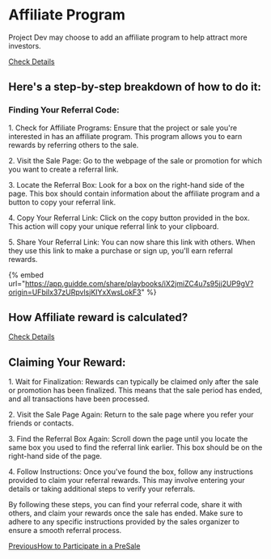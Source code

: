 # Affiliate Program

Project Dev may choose to add an affiliate program to help attract more investors. &#x20;

[Check Details](https://docs.rogerpad.finance/developers-corner/sales-options/affiliate-program)

## Here's a step-by-step breakdown of how to do it: <a href="#heres-a-step-by-step-breakdown-of-how-to-do-it" id="heres-a-step-by-step-breakdown-of-how-to-do-it"></a>

### Finding Your Referral Code: <a href="#finding-your-referral-code" id="finding-your-referral-code"></a>

1\. Check for Affiliate Programs: Ensure that the project or sale you're interested in has an affiliate program. This program allows you to earn rewards by referring others to the sale.

2\. Visit the Sale Page: Go to the webpage of the sale or promotion for which you want to create a referral link.

3\. Locate the Referral Box: Look for a box on the right-hand side of the page. This box should contain information about the affiliate program and a button to copy your referral link.

4\. Copy Your Referral Link: Click on the copy button provided in the box. This action will copy your unique referral link to your clipboard.

5\. Share Your Referral Link: You can now share this link with others. When they use this link to make a purchase or sign up, you'll earn referral rewards.



{% embed url="https://app.guidde.com/share/playbooks/iX2jmiZC4u7s95jj2UP9gV?origin=UFbiIx37zURpvlsjKIYxXwsLokF3" %}

## How Affiliate reward is calculated?

[Check Details](https://docs.rogerpad.finance/developers-corner/sales-options/affiliate-program/affiliate-rewards-explained)

## Claiming Your Reward: <a href="#claiming-your-reward" id="claiming-your-reward"></a>

1\. Wait for Finalization: Rewards can typically be claimed only after the sale or promotion has been finalized. This means that the sale period has ended, and all transactions have been processed.

2\. Visit the Sale Page Again: Return to the sale page where you refer your friends or contacts.

3\. Find the Referral Box Again: Scroll down the page until you locate the same box you used to find the referral link earlier. This box should be on the right-hand side of the page.

4\. Follow Instructions: Once you've found the box, follow any instructions provided to claim your referral rewards. This may involve entering your details or taking additional steps to verify your referrals.

By following these steps, you can find your referral code, share it with others, and claim your rewards once the sale has ended. Make sure to adhere to any specific instructions provided by the sales organizer to ensure a smooth referral process.

[PreviousHow to Participate in a PreSale](https://docs.rogerpad.finance/rogerpad-solana-chain/investors-solana-corner/how-to-participate-in-a-presale)[\
](https://docs.rogerpad.finance/rogerpad-solana-chain/investors-solana-corner/how-to-claim-your-token)
